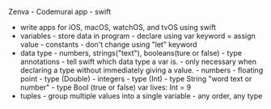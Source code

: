 Zenva - Codemurai app - swift

- write apps for iOS, macOS, watchOS, and tvOS using swift
- variables - store data in program
			- declare using var keyword = assign value
			- constants - don't change using "let" keyword
- data type - numbers, strings("text"), booleans(ture or false)
			- type annotations - tell swift which data type a var is.
			- only necessary when declaring a type without immediately giving a value.
			- numbers 	- floating point 	- type (Double)
						- integers 			- type (Int)
			- type String "word text or number"
			- type Bool   (true or false)
			var lives: Int = 9
- tuples	- group multiple values into a single variable - any order, any type
